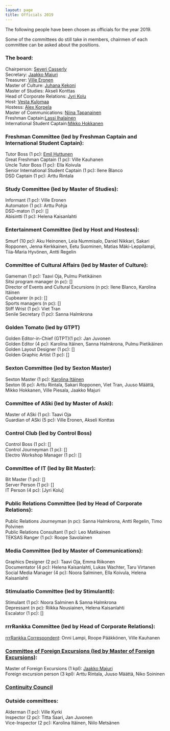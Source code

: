 ```yaml
---
layout: page
title: Officials 2019
---
```

The following people have been chosen as officials for the year 2019.

Some of the committees do still take in members, chairmen of each committee can be asked about the positions.

### The board:

Chairperson: [Severi Casserly](https://as.ayy.fi/foorumi/viewtopic.php?f=12&t=424)<br>
Secretary: [Jaakko Majuri](https://as.ayy.fi/foorumi/viewtopic.php?f=12&t=412) <br>
Treasurer: [Ville Eronen](https://as.ayy.fi/foorumi/viewtopic.php?f=12&t=425) <br>
Master of Culture: [Juhana Kekoni](https://as.ayy.fi/foorumi/viewtopic.php?f=12&t=420) <br>
Master of Studies: Akseli Konttas<br>
Head of Corporate Relations: [Jyri Kolu](https://as.ayy.fi/foorumi/viewtopic.php?f=12&t=416) <br>
Host: [Vesta Kulomaa](https://as.ayy.fi/foorumi/viewtopic.php?f=12&t=407) <br>
Hostess: [Alex Korpela](https://as.ayy.fi/foorumi/viewtopic.php?f=12&t=408) <br>
Master of Communications: [Niina Tapanainen](https://as.ayy.fi/foorumi/viewtopic.php?f=12&t=410) <br>
Freshman Captain:[Lassi Ihalainen](https://as.ayy.fi/foorumi/viewtopic.php?f=12&t=427) <br>
International Student Captain:[Mikko Hokkanen](https://as.ayy.fi/foorumi/viewtopic.php?f=12&t=428)

### Freshman Committee (led by Freshman Captain and International Student Captain):

Tutor Boss (1 pc): [Emil Huttunen](https://as.ayy.fi/foorumi/viewtopic.php?f=12&t=423) <br>
Great Freshman Captain (1 pc): Ville Kauhanen <br>
Uncle Tutor Boss (1 pc): Ella Koivula <br>
Senior International Student Captain (1 pc): Ilene Blanco <br>
DSD Captain (1 pc): Arttu Rintala 

### Study Committee (led by Master of Studies):

Informant (1 pc): Ville Eronen <br>
Automaton (1 pc): Arttu Pohja<br>
DSD-maton (1 pc): []<br>
Abisintti (1 pc): Helena Kaisanlahti

### Entertainment Committee (led by Host and Hostess):

Smurf (10 pc): Aku Heinonen, Leia Nummisalo, Daniel Nikkari, Sakari Ropponen, Jenna Kerkkainen, Eetu Suominen, Matias Mäki-Leppilampi, Tiia-Maria Hyvönen, Antti Regelin

### Committee of Cultural Affairs (led by Master of Culture):

Gameman (1 pc): Taavi Oja, Pulmu Pietikäinen <br>
Sitsi program manager (n pc): []<br>
Director of Events and Cultural Excursions (n pc): Ilene Blanco, Karolina Itäinen <br>
Cupbearer (n pc): []<br>
Sports managers (n pc): []<br>
Stiff Wrist (1 pc): Viet Tran <br>
Senile Secretary (1 pc): Sanna Halmkrona <br>

### Golden Tomato (led by GTPT)

Golden Editor-in-Chief (GTPT)(1 pc): Jan Juvonen<br>
Golden Editor (4 pc): Karolina Itäinen, Sanna Halmkrona, Pulmu Pietikäinen <br>
Golden Layout Designer (1 pc): []<br>
Golden Graphic Artist (1 pc): []

### Sexton Committee (led by Sexton Master)

Sexton Master (1 pc): [Karolina Itäinen](https://as.ayy.fi/foorumi/viewtopic.php?f=12&t=418) <br>
Sexton (6 pc): Arttu Rintala, Sakari Ropponen, Viet Tran, Juuso Määttä, Mikko Hokkanen, Ville Piesala, Jaakko Majuri

### Committee of ASki (led by Master of Aski):

Master of ASki (1 pc): Taavi Oja<br>
Guardian of ASki (5 pc): Ville Eronen, Akseli Konttas <br>

### Control Club (led by Control Boss)

Control Boss (1 pc): []<br>
Control Journeyman (1 pc): []<br>
Electro Workshop Manager (1 pc): []

### Committee of IT (led by Bit Master):

Bit Master (1 pc): []<br>
Server Person (1 pc): []<br>
IT Person (4 pc): [Jyri Kolu]

### Public Relations Committee (led by Head of Corporate Relations):

Public Relations Journeyman (n pc): Sanna Halmkrona, Antti Regelin, Timo Polvinen <br>
Public Relations Consultant (1 pc): Leo Matikainen <br>
TEKSAS Ranger (1 pc): Roope Savolainen

### Media Committee (led by Master of Communications):

Graphics Designer (2 pc): Taavi Oja, Emma Riikonen <br>
Documentator (4 pc): Helena Kaisanlahti, Lukas Wachter, Taru Virtanen<br>
Social Media Manager (4 pc): Noora Salminen, Ella Koivula, Helena Kaisanlahti

### Stimulaatio Committee (led by Stimulantti):

Stimulant (1 pc): Noora Salminen & Sanna Halmkrona<br>
Depressant (n pc): Riikka Nousiainen, Helena Kaisanlahti <br>
Escalator (1 pc): []

### rrrRankka Committee (led by Head of Corporate Relations):

[rrrRankka Correspondent](https://as.ayy.fi/foorumi/viewtopic.php?f=12&t=415): Onni Lampi, Roope Pääkkönen, Ville Kauhanen

### [Committee of Foreign Excursions (led by Master of Foreign Excursions)](https://as.ayy.fi/foorumi/viewtopic.php?f=12&t=417):

Master of Foreign Excursions (1 kpl): [Jaakko Majuri](https://as.ayy.fi/foorumi/viewtopic.php?f=12&t=422) <br>
Foreign excursion person (3 kpl): Arttu Rintala, Juuso Määttä, Niko Soininen

### [Continuity Council](https://as.ayy.fi/foorumi/viewtopic.php?f=12&t=426)

### Outside committees:

Alderman (1 pc): Ville Kyrki<br>
Inspector (2 pc): Titta Saari, Jan Juvonen<br>
Vice-Inspector (2 pc): Karolina Itäinen, Niilo Metsänen